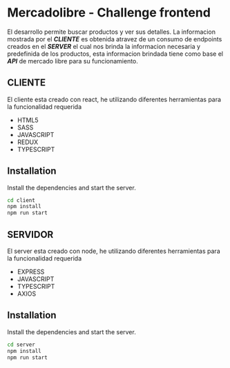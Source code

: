 # Mercadolibre - Challenge frontend

El desarrollo permite buscar productos y ver sus detalles. La informacion mostrada por el **_CLIENTE_** es obtenida atravez de un consumo de endpoints creados en el **_SERVER_** el cual nos brinda la informacion necesaria y predefinida de los productos, esta informacion brindada tiene como base el **_API_** de mercado libre para su funcionamiento.

## CLIENTE

El cliente esta creado con react, he utilizando diferentes herramientas para la funcionalidad requerida

- HTML5
- SASS
- JAVASCRIPT
- REDUX
- TYPESCRIPT

## Installation

Install the dependencies and start the server.

```sh
cd client
npm install
npm run start
```

## SERVIDOR

El server esta creado con node, he utilizando diferentes herramientas para la funcionalidad requerida

- EXPRESS
- JAVASCRIPT
- TYPESCRIPT
- AXIOS

## Installation

Install the dependencies and start the server.

```sh
cd server
npm install
npm run start
```
